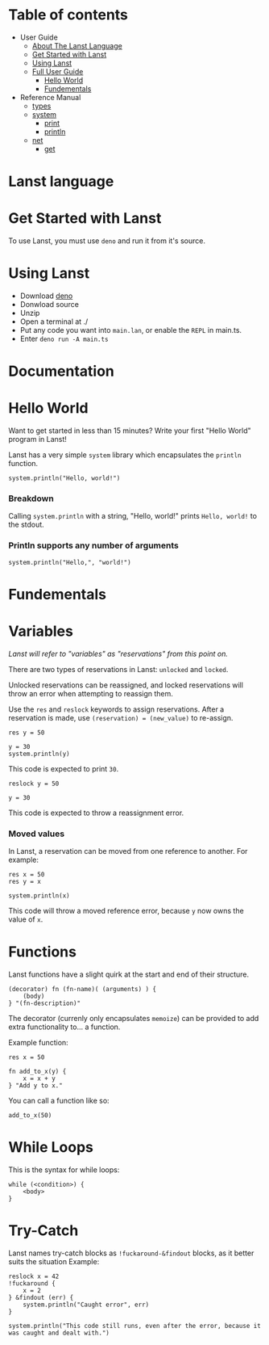 # Table of contents

* User Guide
	* [About The Lanst Language](#lanst-language)
	* [Get Started with Lanst](#get-started-with-lanst)
	* [Using Lanst](#using-lanst)
	* [Full User Guide](#documentation)
		* [Hello World](#hello-world)
		* [Fundementals](#fundementals)
* Reference Manual
	* [types](#types)
	* [system](#system)
		* [print](#print)
		* [println](#println)
	* [net](#net)
		* [get](#get)

# Lanst language

# Get Started with Lanst

To use Lanst, you must use `deno` and run it from it's source.

# Using Lanst
* Download [deno](https://deno.land/manual@v1.32.4/getting_started/installation)
* Donwload source
* Unzip
* Open a terminal at ./
* Put any code you want into `main.lan`, or enable the `REPL` in main.ts.
* Enter `deno run -A main.ts`

# Documentation

# Hello World

Want to get started in less than 15 minutes? Write your first "Hello World" program in Lanst!

Lanst has a very simple `system` library which encapsulates the `println` function.

```
system.println("Hello, world!")
```

### Breakdown

Calling `system.println` with a string, "Hello, world!" prints `Hello, world!` to the stdout.

### Println supports any number of arguments

```
system.println("Hello,", "world!")
```

# Fundementals

# Variables

*Lanst will refer to "variables" as "reservations" from this point on.*

There are two types of reservations in Lanst: `unlocked` and `locked`.

Unlocked reservations can be reassigned, and locked reservations will throw an error when attempting to reassign them.

Use the `res` and `reslock` keywords to assign reservations. After a reservation is made, use `(reservation) = (new_value)` to re-assign.

```
res y = 50

y = 30
system.println(y)
```

This code is expected to print `30`.

```
reslock y = 50

y = 30
```

This code is expected to throw a reassignment error.

### Moved values

In Lanst, a reservation can be moved from one reference to another. For example:

```
res x = 50
res y = x

system.println(x)
```

This code will throw a moved reference error, because `y` now owns the value of `x`.

# Functions

Lanst functions have a slight quirk at the start and end of their structure.

```
(decorator) fn (fn-name)( (arguments) ) {
	(body)
} "(fn-description)"
```

The decorator (currenly only encapsulates `memoize`) can be provided to add extra functionality to... a function.

Example function:

```
res x = 50

fn add_to_x(y) {
	x = x + y
} "Add y to x."
```

You can call a function like so:

```
add_to_x(50)
```

# While Loops
This is the syntax for while loops:
```
while (<condition>) {
	<body>
}
```

# Try-Catch
Lanst names try-catch blocks as `!fuckaround-&findout` blocks, as it better suits the situation
Example:
```
reslock x = 42
!fuckaround {
	x = 2
} &findout (err) {
	system.println("Caught error", err)
}

system.println("This code still runs, even after the error, because it was caught and dealt with.")
```
